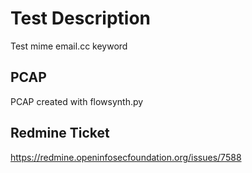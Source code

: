 # Test Description
Test mime email.cc keyword

## PCAP
PCAP created with flowsynth.py

## Redmine Ticket
https://redmine.openinfosecfoundation.org/issues/7588
